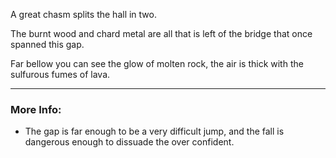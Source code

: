 A great chasm splits the hall in two.

The burnt wood and chard metal are all that is left of the bridge that once spanned this gap.

Far bellow you can see the glow of molten rock, the air is thick with the sulfurous fumes of lava.

---

### More Info:

* The gap is far enough to be a very difficult jump, and the fall is dangerous enough to dissuade the over confident.

